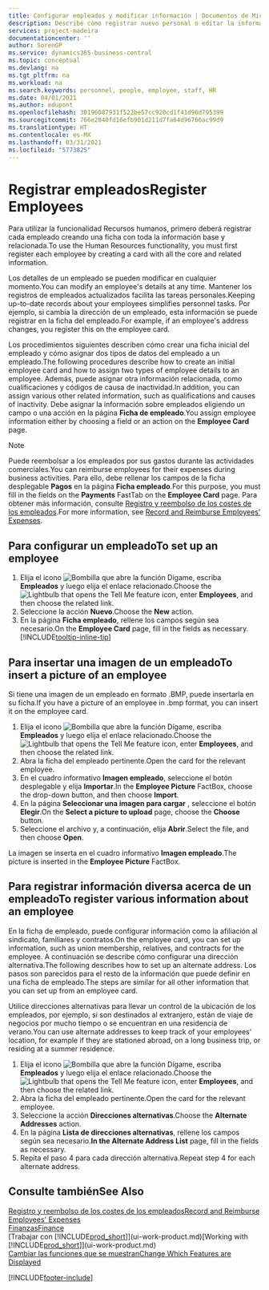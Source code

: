 ```yaml
---
title: Configurar empleados y modificar información | Documentos de Microsoft
description: Describe cómo registrar nuevo personal o editar la información del personal existente.
services: project-madeira
documentationcenter: ''
author: SorenGP
ms.service: dynamics365-business-central
ms.topic: conceptual
ms.devlang: na
ms.tgt_pltfrm: na
ms.workload: na
ms.search.keywords: personnel, people, employee, staff, HR
ms.date: 04/01/2021
ms.author: edupont
ms.openlocfilehash: 30196087931f522be57cc920cd1f41d96d795399
ms.sourcegitcommit: 766e2840fd16efb901d211d7fa64d96766ac99d9
ms.translationtype: HT
ms.contentlocale: es-MX
ms.lasthandoff: 03/31/2021
ms.locfileid: "5773825"
---
```

# <a name="register-employees"></a><span data-ttu-id="23c2c-103">Registrar empleados</span><span class="sxs-lookup"><span data-stu-id="23c2c-103">Register Employees</span></span>
<span data-ttu-id="23c2c-104">Para utilizar la funcionalidad Recursos humanos, primero deberá registrar cada empleado creando una ficha con toda la información base y relacionada.</span><span class="sxs-lookup"><span data-stu-id="23c2c-104">To use the Human Resources functionality, you must first register each employee by creating a card with all the core and related information.</span></span>

<span data-ttu-id="23c2c-105">Los detalles de un empleado se pueden modificar en cualquier momento.</span><span class="sxs-lookup"><span data-stu-id="23c2c-105">You can modify an employee's details at any time.</span></span> <span data-ttu-id="23c2c-106">Mantener los registros de empleados actualizados facilita las tareas personales.</span><span class="sxs-lookup"><span data-stu-id="23c2c-106">Keeping up-to-date records about your employees simplifies personnel tasks.</span></span> <span data-ttu-id="23c2c-107">Por ejemplo, si cambia la dirección de un empleado, esta información se puede registrar en la ficha del empleado.</span><span class="sxs-lookup"><span data-stu-id="23c2c-107">For example, if an employee's address changes, you register this on the employee card.</span></span>

<span data-ttu-id="23c2c-108">Los procedimientos siguientes describen cómo crear una ficha inicial del empleado y cómo asignar dos tipos de datos del empleado a un empleado.</span><span class="sxs-lookup"><span data-stu-id="23c2c-108">The following procedures describe how to create an initial employee card and how to assign two types of employee details to an employee.</span></span> <span data-ttu-id="23c2c-109">Además, puede asignar otra información relacionada, como cualificaciones y códigos de causa de inactividad.</span><span class="sxs-lookup"><span data-stu-id="23c2c-109">In addition, you can assign various other related information, such as qualifications and causes of inactivity.</span></span> <span data-ttu-id="23c2c-110">Debe asignar la información sobre empleados eligiendo un campo o una acción en la página **Ficha de empleado**.</span><span class="sxs-lookup"><span data-stu-id="23c2c-110">You assign employee information either by choosing a field or an action on the **Employee Card** page.</span></span>

> [!NOTE]  
> <span data-ttu-id="23c2c-111">Puede reembolsar a los empleados por sus gastos durante las actividades comerciales.</span><span class="sxs-lookup"><span data-stu-id="23c2c-111">You can reimburse employees for their expenses during business activities.</span></span> <span data-ttu-id="23c2c-112">Para ello, debe rellenar los campos de la ficha desplegable **Pagos** en la página **Ficha empleado**.</span><span class="sxs-lookup"><span data-stu-id="23c2c-112">For this purpose, you must fill in the fields on the **Payments** FastTab on the **Employee Card** page.</span></span> <span data-ttu-id="23c2c-113">Para obtener más información, consulte [Registro y reembolso de los costes de los empleados](finance-how-record-reimburse-employee-expenses.md).</span><span class="sxs-lookup"><span data-stu-id="23c2c-113">For more information, see [Record and Reimburse Employees' Expenses](finance-how-record-reimburse-employee-expenses.md).</span></span>

## <a name="to-set-up-an-employee"></a><span data-ttu-id="23c2c-114">Para configurar un empleado</span><span class="sxs-lookup"><span data-stu-id="23c2c-114">To set up an employee</span></span>
1. <span data-ttu-id="23c2c-115">Elija el icono ![Bombilla que abre la función Dígame](media/ui-search/search_small.png "Dígame qué desea hacer"), escriba **Empleados** y luego elija el enlace relacionado.</span><span class="sxs-lookup"><span data-stu-id="23c2c-115">Choose the ![Lightbulb that opens the Tell Me feature](media/ui-search/search_small.png "Tell me what you want to do") icon, enter **Employees**, and then choose the related link.</span></span>
2. <span data-ttu-id="23c2c-116">Seleccione la acción **Nuevo**.</span><span class="sxs-lookup"><span data-stu-id="23c2c-116">Choose the **New** action.</span></span>
3. <span data-ttu-id="23c2c-117">En la página **Ficha empleado**, rellene los campos según sea necesario.</span><span class="sxs-lookup"><span data-stu-id="23c2c-117">On the **Employee Card** page, fill in the fields as necessary.</span></span> [!INCLUDE[tooltip-inline-tip](includes/tooltip-inline-tip_md.md)]

## <a name="to-insert-a-picture-of-an-employee"></a><span data-ttu-id="23c2c-118">Para insertar una imagen de un empleado</span><span class="sxs-lookup"><span data-stu-id="23c2c-118">To insert a picture of an employee</span></span>
<span data-ttu-id="23c2c-119">Si tiene una imagen de un empleado en formato .BMP, puede insertarla en su ficha.</span><span class="sxs-lookup"><span data-stu-id="23c2c-119">If you have a picture of an employee in .bmp format, you can insert it on the employee card.</span></span>

1. <span data-ttu-id="23c2c-120">Elija el icono ![Bombilla que abre la función Dígame](media/ui-search/search_small.png "Dígame qué desea hacer"), escriba **Empleados** y luego elija el enlace relacionado.</span><span class="sxs-lookup"><span data-stu-id="23c2c-120">Choose the ![Lightbulb that opens the Tell Me feature](media/ui-search/search_small.png "Tell me what you want to do") icon, enter **Employees**, and then choose the related link.</span></span>
2. <span data-ttu-id="23c2c-121">Abra la ficha del empleado pertinente.</span><span class="sxs-lookup"><span data-stu-id="23c2c-121">Open the card for the relevant employee.</span></span>
3. <span data-ttu-id="23c2c-122">En el cuadro informativo **Imagen empleado**, seleccione el botón desplegable y elija **Importar**.</span><span class="sxs-lookup"><span data-stu-id="23c2c-122">In the **Employee Picture** FactBox, choose the drop-down button, and then choose **Import**.</span></span>
4. <span data-ttu-id="23c2c-123">En la página **Seleccionar una imagen para cargar** , seleccione el botón **Elegir**.</span><span class="sxs-lookup"><span data-stu-id="23c2c-123">On the **Select a picture to upload** page, choose the **Choose** button.</span></span>
5. <span data-ttu-id="23c2c-124">Seleccione el archivo y, a continuación, elija **Abrir**.</span><span class="sxs-lookup"><span data-stu-id="23c2c-124">Select the file, and then choose **Open**.</span></span>

<span data-ttu-id="23c2c-125">La imagen se inserta en el cuadro informativo **Imagen empleado**.</span><span class="sxs-lookup"><span data-stu-id="23c2c-125">The picture is inserted in the **Employee Picture** FactBox.</span></span>

## <a name="to-register-various-information-about-an-employee"></a><span data-ttu-id="23c2c-126">Para registrar información diversa acerca de un empleado</span><span class="sxs-lookup"><span data-stu-id="23c2c-126">To register various information about an employee</span></span>
<span data-ttu-id="23c2c-127">En la ficha de empleado, puede configurar información como la afiliación al sindicato, familiares y contratos.</span><span class="sxs-lookup"><span data-stu-id="23c2c-127">On the employee card, you can set up information, such as union membership, relatives, and contracts for the employee.</span></span> <span data-ttu-id="23c2c-128">A continuación se describe cómo configurar una dirección alternativa.</span><span class="sxs-lookup"><span data-stu-id="23c2c-128">The following describes how to set up an alternate address.</span></span> <span data-ttu-id="23c2c-129">Los pasos son parecidos para el resto de la información que puede definir en una ficha de empleado.</span><span class="sxs-lookup"><span data-stu-id="23c2c-129">The steps are similar for all other information that you can set up from an employee card.</span></span>

<span data-ttu-id="23c2c-130">Utilice direcciones alternativas para llevar un control de la ubicación de los empleados, por ejemplo, si son destinados al extranjero, están de viaje de negocios por mucho tiempo o se encuentran en una residencia de verano.</span><span class="sxs-lookup"><span data-stu-id="23c2c-130">You can use alternate addresses to keep track of your employees’ location, for example if they are stationed abroad, on a long business trip, or residing at a summer residence.</span></span>

1. <span data-ttu-id="23c2c-131">Elija el icono ![Bombilla que abre la función Dígame](media/ui-search/search_small.png "Dígame qué desea hacer"), escriba **Empleados** y luego elija el enlace relacionado.</span><span class="sxs-lookup"><span data-stu-id="23c2c-131">Choose the ![Lightbulb that opens the Tell Me feature](media/ui-search/search_small.png "Tell me what you want to do") icon, enter **Employees**, and then choose the related link.</span></span>
2. <span data-ttu-id="23c2c-132">Abra la ficha del empleado pertinente.</span><span class="sxs-lookup"><span data-stu-id="23c2c-132">Open the card for the relevant employee.</span></span>
3. <span data-ttu-id="23c2c-133">Seleccione la acción **Direcciones alternativas**.</span><span class="sxs-lookup"><span data-stu-id="23c2c-133">Choose the **Alternate Addresses** action.</span></span>
4. <span data-ttu-id="23c2c-134">En la página **Lista de direcciones alternativas**, rellene los campos según sea necesario.</span><span class="sxs-lookup"><span data-stu-id="23c2c-134">**In the Alternate Address List** page, fill in the fields as necessary.</span></span>
5. <span data-ttu-id="23c2c-135">Repita el paso 4 para cada dirección alternativa.</span><span class="sxs-lookup"><span data-stu-id="23c2c-135">Repeat step 4 for each alternate address.</span></span>

## <a name="see-also"></a><span data-ttu-id="23c2c-136">Consulte también</span><span class="sxs-lookup"><span data-stu-id="23c2c-136">See Also</span></span>
[<span data-ttu-id="23c2c-137">Registro y reembolso de los costes de los empleados</span><span class="sxs-lookup"><span data-stu-id="23c2c-137">Record and Reimburse Employees' Expenses</span></span>](finance-how-record-reimburse-employee-expenses.md)  
[<span data-ttu-id="23c2c-138">Finanzas</span><span class="sxs-lookup"><span data-stu-id="23c2c-138">Finance</span></span>](finance.md)  
<span data-ttu-id="23c2c-139">[Trabajar con [!INCLUDE[prod_short](includes/prod_short.md)]](ui-work-product.md)</span><span class="sxs-lookup"><span data-stu-id="23c2c-139">[Working with [!INCLUDE[prod_short](includes/prod_short.md)]](ui-work-product.md)</span></span>  
[<span data-ttu-id="23c2c-140">Cambiar las funciones que se muestran</span><span class="sxs-lookup"><span data-stu-id="23c2c-140">Change Which Features are Displayed</span></span>](ui-experiences.md)


[!INCLUDE[footer-include](includes/footer-banner.md)]